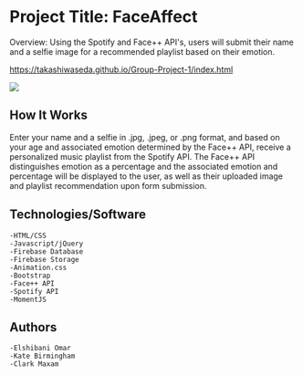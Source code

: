 # Project Title: FaceAffect

Overview: Using the Spotify and Face++ API's, users will submit their name and a selfie image for a recommended playlist based on their emotion.
 	
https://takashiwaseda.github.io/Group-Project-1/index.html
	
<img src="assets/images/screenShot.gif">




## How It Works
Enter your name and a selfie in .jpg, .jpeg, or .png format, and based on your age and associated emotion determined by the Face++ API, receive a personalized music playlist from the Spotify API. The Face++ API distinguishes emotion as a percentage and the associated emotion and percentage will be displayed to the user, as well as their uploaded image and playlist recommendation upon form submission. 

## Technologies/Software
	-HTML/CSS
	-Javascript/jQuery
	-Firebase Database
	-Firebase Storage
	-Animation.css
	-Bootstrap
	-Face++ API
	-Spotify API
	-MomentJS
## Authors
	-Elshibani Omar
	-Kate Birmingham
	-Clark Maxam
